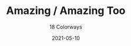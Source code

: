 ---
image_primary: "img/product_main_2_Joseph-Noble-Amazing-main.jpg"
image_secondary: "img/colorway_2_(1)_awesome.jpg"
description: "The%20aptly-named%20AMAZING%20and%20AMAZING%20TOO%20are%20both%20a%20solid%20and%20subtle%20striae%20woven%20twill%20with%20a%20fluid%2C%20enchanting%20hand.%A0Engineered%20for%20both%20contract%20drapery%20and%20heavy%20duty%20upholstery.%20Finished%20with%20the%20most%20up-to-the-nanosecond%20nanotechnology%20from%20GreenShield.%20AMAZING%20and%20AMAZING%20TOO%20continue%20to%20earn%20their%20name%20by%20exceeding%20100%2C000%20double%20rubs.%20More%20importantly%2C%20it%20does%20so%20while%20wholesaling%20at%20less%20than%20%2430%20a%20yard.%A0Not%20sure%20what%20else%20we%20could%20have%20called%20it."
tags: 
  - "Textiles"
designer: "Joseph Noble"
href: "https://www.josephnoble.com/collections/amazing/"
title: "Amazing / Amazing Too"
subtitle: "18 Colorways"
category: "Textiles"
manufacturer: "Joseph Noble"
slug: "/manufacturers/joseph-noble/textiles/joseph-noble-amazing-amazing-too"
date: "2021-05-10"
---